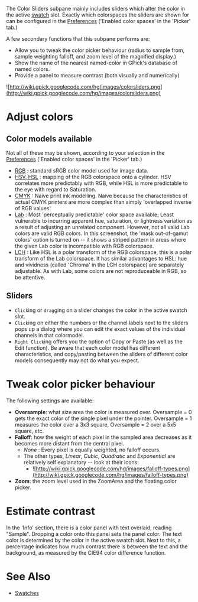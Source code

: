 The Color Sliders subpane mainly includes sliders which alter the color in the active [swatch](Swatches.md) slot. Exactly which colorspaces the sliders are shown for can be configured in the [Preferences](Preferences.md) ('Enabled color spaces' in the 'Picker' tab.)

A few secondary functions that this subpane performs are:
  * Allow you to tweak the color picker behaviour (radius to sample from, sample weighting falloff, and zoom level of the magnified display.)
  * Show the name of the nearest named-color in GPick's database of named colors.
  * Provide a panel to measure contrast (both visually and numerically)

![http://wiki.gpick.googlecode.com/hg/images/colorsliders.png](http://wiki.gpick.googlecode.com/hg/images/colorsliders.png)

# Adjust colors #

## Color models available ##

Not all of these may be shown, according to your selection in the [Preferences](Preferences.md) ('Enabled color spaces' in the 'Picker' tab.)


  * [RGB](http://en.wikipedia.org/wiki/RGB) : standard sRGB color model used for image data.
  * [HSV, HSL](http://en.wikipedia.org/wiki/HSL_and_HSV) : mapping of the RGB colorspace onto a cylinder. HSV correlates more predictably with RGB, while HSL is more predictable to the eye with regard to Saturation.
  * [CMYK](http://en.wikipedia.org/wiki/CMYK) : Naive print ink modelling. Naive because the characteristics of actual CMYK printers are more complex than simply 'overlapped inverse of RGB values'
  * [Lab](http://en.wikipedia.org/wiki/Lab_color_space) : Most 'perceptually predictable' color space available; Least vulnerable to incurring apparent hue, saturation, or lightness variation as a result of adjusting an unrelated component. However, not all valid Lab colors are valid RGB colors. In this screenshot, the 'mask out-of-gamut colors' option is turned on -- it shows a striped pattern in areas where the given Lab color is incompatible with RGB colorspace.
  * [LCH](http://en.wikipedia.org/wiki/LCH_color_space) : Like HSL is a polar transform of the RGB colorspace, this is a polar transform of the Lab colorspace. It has similar advantages to HSL: hue and vividness (called 'Chroma' in the LCH colorspace) are separately adjustable. As with Lab, some colors are not reproduceable in RGB, so be attentive.

## Sliders ##

  * `Click`ing or `drag`ging on a slider changes the color in the active swatch slot.
  * `Click`ing on either the numbers or the channel labels next to the sliders pops up a dialog where you can edit the exact values of the individual channels in that colormodel.
  * `Right Click`ing offers you the option of Copy or Paste (as well as the Edit function). Be aware that each color model has different characteristics, and copy/pasting between the sliders of different color models consequently may not do what you expect.

# Tweak color picker behaviour #

The following settings are available:
  * **Oversample**: what size area the color is measured over. Oversample = 0 gets the exact color of the single pixel under the pointer. Oversample = 1 measures the color over a 3x3 square, Oversample = 2 over a 5x5 square, etc.
  * **Falloff**: how the weight of each pixel in the sampled area decreases as it becomes more distant from the central pixel.
    * _None_ : Every pixel is equally weighted, no falloff occurs.
    * The other types, _Linear_, _Cubic_, _Quadratic_ and _Exponential_ are relatively self explanatory -- look at their icons:
      * ![http://wiki.gpick.googlecode.com/hg/images/falloff-types.png](http://wiki.gpick.googlecode.com/hg/images/falloff-types.png)
  * **Zoom**: the zoom level used in the ZoomArea and the floating color picker.

# Estimate contrast #

In the 'Info' section, there is a color panel with text overlaid, reading "Sample". Dropping a color onto this panel sets the panel color. The text color is determined by the color in the active swatch slot. Next to this, a percentage indicates how much contrast there is between the text and the background, as measured by the CIE94 color difference function.

# See Also #

  * [Swatches](Swatches.md)